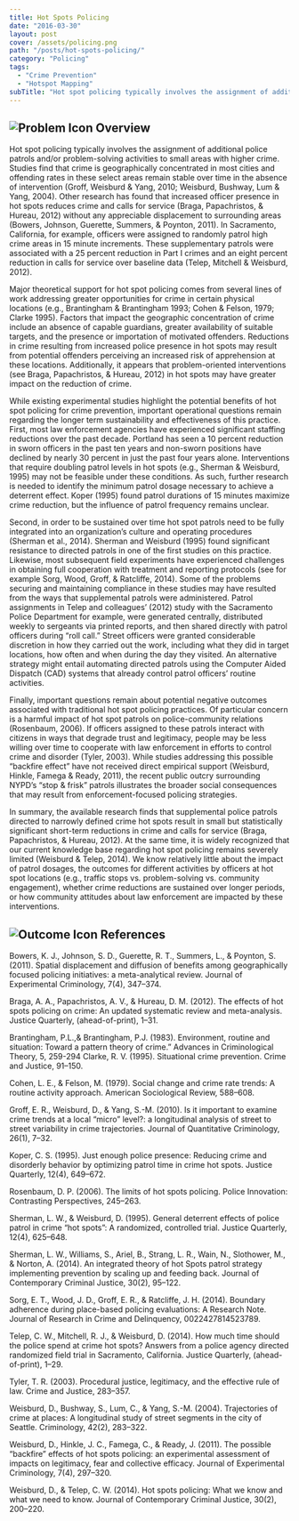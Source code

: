 ```yaml
---
title: Hot Spots Policing
date: "2016-03-30"
layout: post
cover: /assets/policing.png
path: "/posts/hot-spots-policing/"
category: "Policing"
tags:
  - "Crime Prevention"
  - "Hotspot Mapping"
subTitle: "Hot spot policing typically involves the assignment of additional police patrols and/or problem-­solving activities to small areas with higher crime."
---
```

## ![Problem Icon](https://github.com/google/material-design-icons/raw/master/alert/1x_web/ic_error_outline_black_48dp.png "Problem") Overview

Hot spot policing typically involves the assignment of additional police patrols and/or problem-­solving activities to small areas with higher crime. Studies find that crime is geographically concentrated in most cities and offending rates in these select areas remain stable over time in the absence of intervention (Groff, Weisburd & Yang, 2010; Weisburd, Bushway, Lum & Yang, 2004). Other research has found that increased officer presence in hot spots reduces crime and calls for service (Braga, Papachristos, & Hureau, 2012) without any appreciable displacement to surrounding areas (Bowers, Johnson, Guerette, Summers, & Poynton, 2011). In Sacramento, California, for example, officers were assigned to randomly patrol high crime areas in 15­ minute increments. These supplementary patrols were associated with a 25 percent reduction in Part I crimes and an eight percent reduction in calls for service over baseline data (Telep, Mitchell & Weisburd, 2012).

Major theoretical support for hot spot policing comes from several lines of work addressing greater opportunities for crime in certain physical locations (e.g., Brantingham & Brantingham 1993; Cohen & Felson, 1979; Clarke 1995). Factors that impact the geographic concentration of crime include an absence of capable guardians, greater availability of suitable targets, and the presence or importation of motivated offenders. Reductions in crime resulting from increased police presence in hot spots may result from potential offenders perceiving an increased risk of apprehension at these locations. Additionally, it appears that problem-­oriented interventions (see Braga, Papachristos, & Hureau, 2012) in hot spots may have greater impact on the reduction of crime.

While existing experimental studies highlight the potential benefits of hot spot policing for crime prevention, important operational questions remain regarding the longer term sustainability and effectiveness of this practice. First, most law enforcement agencies have experienced significant staffing reductions over the past decade. Portland has seen a 10 percent reduction in sworn officers in the past ten years and non-­sworn positions have declined by nearly 30 percent in just the past four years alone. Interventions that require doubling patrol levels in hot spots (e.g., Sherman & Weisburd, 1995) may not be feasible under these conditions. As such, further research is needed to identify the minimum patrol dosage necessary to achieve a deterrent effect. Koper (1995) found patrol durations of 15 minutes maximize crime reduction, but the influence of patrol frequency remains unclear.

Second, in order to be sustained over time hot spot patrols need to be fully integrated into an organization’s culture and operating procedures (Sherman et al., 2014). Sherman and Weisburd (1995) found significant resistance to directed patrols in one of the first studies on this practice. Likewise, most subsequent field experiments have experienced challenges in obtaining full cooperation with treatment and reporting protocols (see for example Sorg, Wood, Groff, & Ratcliffe, 2014). Some of the problems securing and maintaining compliance in these studies may have resulted from the ways that supplemental patrols were administered. Patrol assignments in Telep and colleagues’ (2012) study with the Sacramento Police Department for example, were generated centrally, distributed weekly to sergeants via printed reports, and then shared directly with patrol officers during “roll call.” Street officers were granted considerable discretion in how they carried out the work, including what they did in target locations, how often and when during the day they visited. An alternative strategy might entail automating directed patrols using the Computer Aided Dispatch (CAD) systems that already control patrol officers’ routine activities.

Finally, important questions remain about potential negative outcomes associated with traditional hot spot policing practices. Of particular concern is a harmful impact of hot spot patrols on police­-community relations (Rosenbaum, 2006). If officers assigned to these patrols interact with citizens in ways that degrade trust and legitimacy, people may be less willing over time to cooperate with law enforcement in efforts to control crime and disorder (Tyler, 2003). While studies addressing this possible “backfire effect” have not received direct empirical support (Weisburd, Hinkle, Famega & Ready, 2011), the recent public outcry surrounding NYPD’s “stop & frisk” patrols illustrates the broader social consequences that may result from enforcement­-focused policing strategies.

In summary, the available research finds that supplemental police patrols directed to narrowly defined crime hot spots result in small but statistically significant short-­term reductions in crime and calls for service (Braga, Papachristos, & Hureau, 2012). At the same time, it is widely recognized that our current knowledge base regarding hot spot policing remains severely limited (Weisburd & Telep, 2014). We know relatively little about the impact of patrol dosages, the outcomes for different activities by officers at hot spot locations (e.g., traffic stops vs. problem­-solving vs. community engagement), whether crime reductions are sustained over longer periods, or how community attitudes about law enforcement are impacted by these interventions.

## ![Outcome Icon](https://github.com/google/material-design-icons/raw/master/action/1x_web/ic_view_list_black_48dp.png "Outcome") References
Bowers, K. J., Johnson, S. D., Guerette, R. T., Summers, L., & Poynton, S. (2011). Spatial displacement and diffusion of benefits among geographically focused policing initiatives: a meta-analytical review. Journal of Experimental Criminology, 7(4), 347–374.

Braga, A. A., Papachristos, A. V., & Hureau, D. M. (2012). The effects of hot spots policing on crime: An updated systematic review and meta-analysis. Justice Quarterly, (ahead-of-print), 1–31.

Brantingham, P.L.,& Brantingham, P.J. (1983). Environment, routine and situation: Toward a pattern theory of crime.” Advances in Criminological Theory, 5, 259-294
Clarke, R. V. (1995). Situational crime prevention. Crime and Justice, 91–150.

Cohen, L. E., & Felson, M. (1979). Social change and crime rate trends: A routine activity approach. American Sociological Review, 588–608.

Groff, E. R., Weisburd, D., & Yang, S.-M. (2010). Is it important to examine crime trends at a local “micro” level?: a longitudinal analysis of street to street variability in crime trajectories. Journal of Quantitative Criminology, 26(1), 7–32.

Koper, C. S. (1995). Just enough police presence: Reducing crime and disorderly behavior by optimizing patrol time in crime hot spots. Justice Quarterly, 12(4), 649–672.

Rosenbaum, D. P. (2006). The limits of hot spots policing. Police Innovation: Contrasting Perspectives, 245–263.

Sherman, L. W., & Weisburd, D. (1995). General deterrent effects of police patrol in crime “hot spots”: A randomized, controlled trial. Justice Quarterly, 12(4), 625–648.

Sherman, L. W., Williams, S., Ariel, B., Strang, L. R., Wain, N., Slothower, M., & Norton, A. (2014). An integrated theory of hot Spots patrol strategy implementing prevention by scaling up and feeding back. Journal of Contemporary Criminal Justice, 30(2), 95–122.

Sorg, E. T., Wood, J. D., Groff, E. R., & Ratcliffe, J. H. (2014). Boundary adherence during place-based policing evaluations: A Research Note. Journal of Research in Crime and Delinquency, 0022427814523789.

Telep, C. W., Mitchell, R. J., & Weisburd, D. (2014). How much time should the police spend at crime hot spots? Answers from a police agency directed randomized field trial in Sacramento, California. Justice Quarterly, (ahead-of-print), 1–29.

Tyler, T. R. (2003). Procedural justice, legitimacy, and the effective rule of law. Crime and Justice, 283–357.

Weisburd, D., Bushway, S., Lum, C., & Yang, S.-M. (2004). Trajectories of crime at places: A longitudinal study of street segments in the city of Seattle. Criminology, 42(2), 283–322.

Weisburd, D., Hinkle, J. C., Famega, C., & Ready, J. (2011). The possible “backfire” effects of hot spots policing: an experimental assessment of impacts on legitimacy, fear and collective efficacy. Journal of Experimental Criminology, 7(4), 297–320.

Weisburd, D., & Telep, C. W. (2014). Hot spots policing: What we know and what we need to know. Journal of Contemporary Criminal Justice, 30(2), 200–220.
